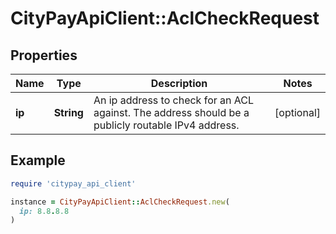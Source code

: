 # CityPayApiClient::AclCheckRequest

## Properties

| Name | Type | Description | Notes |
| ---- | ---- | ----------- | ----- |
| **ip** | **String** | An ip address to check for an ACL against. The address should be a publicly routable IPv4 address. | [optional] |

## Example

```ruby
require 'citypay_api_client'

instance = CityPayApiClient::AclCheckRequest.new(
  ip: 8.8.8.8
)
```

